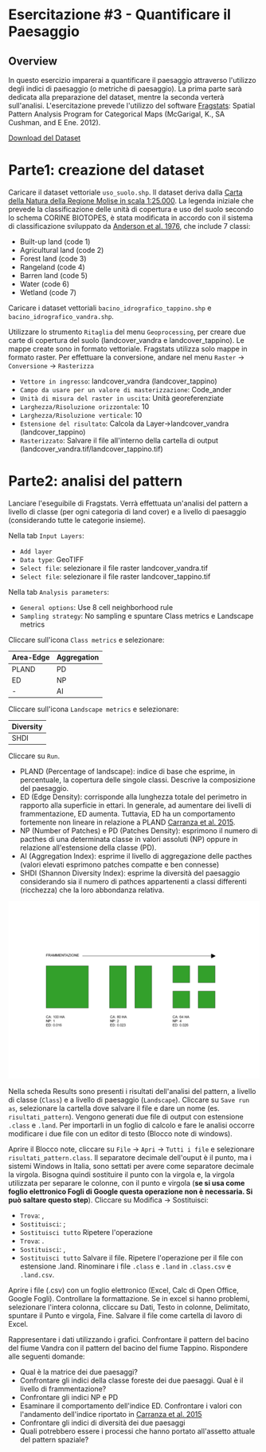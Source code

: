 # Esercitazione #3 - Quantificare il Paesaggio
## Overview
In questo esercizio imparerai a quantificare il paesaggio attraverso l'utilizzo degli indici di paesaggio (o metriche di paesaggio). La prima parte sarà dedicata alla preparazione del dataset, mentre la seconda verterà sull'analisi.
L'esercitazione prevede l'utilizzo del software [Fragstats](https://www.umass.edu/landeco/research/fragstats/fragstats.html): Spatial Pattern Analysis Program for Categorical Maps (McGarigal, K., SA Cushman, and E Ene. 2012).

[Download del Dataset](https://github.com/Envixlab/dataset_paesaggioGIS/raw/main/dataset/esercitazione_3.zip)

# Parte1: creazione del dataset
Caricare il dataset vettoriale `uso_suolo.shp`. Il dataset deriva dalla [Carta della Natura della Regione Molise in scala 1:25.000](https://www.isprambiente.gov.it/it/servizi/sistema-carta-della-natura/carta-della-natura-alla-scala-1-50.000/molise). La legenda iniziale che prevede la classificazione delle unità di copertura e uso del suolo secondo lo schema CORINE BIOTOPES, è stata modificata in accordo con il sistema di classificazione sviluppato da [Anderson et al. 1976](https://pubs.usgs.gov/pp/0964/report.pdf), che include 7 classi:
* Built-up land (code 1)
* Agricultural land (code 2)
* Forest land (code 3)
* Rangeland (code 4)
* Barren land (code 5)
* Water (code 6)
* Wetland (code 7)

Caricare i dataset vettoriali `bacino_idrografico_tappino.shp` e `bacino_idrografico_vandra.shp`.

Utilizzare lo strumento `Ritaglia` del menu `Geoprocessing`, per creare due carte di copertura del suolo (landcover_vandra e landcover_tappino). Le mappe create sono in formato vettoriale. Fragstats utilizza solo mappe in formato raster. Per effettuare la conversione, andare nel menu `Raster` -> `Conversione` -> `Rasterizza`
* `Vettore in ingresso`: landcover_vandra (landcover_tappino)
* `Campo da usare per un valore di masterizzazione`: Code_ander
* `Unità di misura del raster in uscita`: Unità georeferenziate
* `Larghezza/Risoluzione orizzontale`: 10
* `Larghezza/Risoluzione verticale`: 10
* `Estensione del risultato`: Calcola da Layer->landcover_vandra (landcover_tappino)
* `Rasterizzato`: Salvare il file all'interno della cartella di output (landcover_vandra.tif/landcover_tappino.tif)

# Parte2: analisi del pattern
Lanciare l'eseguibile di Fragstats. Verrà effettuata un'analisi del pattern a livello di classe (per ogni categoria di land cover) e a livello di paesaggio (considerando tutte le categorie insieme).

Nella tab `Input Layers`:
* `Add layer`
* `Data type`: GeoTIFF
* `Select file`: selezionare il file raster landcover_vandra.tif
* `Select file`: selezionare il file raster landcover_tappino.tif

Nella tab `Analysis parameters`:
* `General options`: Use 8 cell neighborhood rule
* `Sampling strategy`: No sampling e spuntare Class metrics e Landscape metrics

Cliccare sull'icona `Class metrics` e selezionare:

| Area-Edge      | Aggregation |
| ----------- | ----------- |
| PLAND      | PD       |
| ED   | NP        |
| -   | AI        |

Cliccare sull'icona `Landscape metrics` e selezionare:

| Diversity    |
| -----------  |
| SHDI        |

Cliccare su `Run`.

* PLAND (Percentage of landscape): indice di base che esprime, in percentuale, la copertura delle singole classi. Descrive la composizione del paesaggio.
* ED (Edge Density): corrisponde alla lunghezza totale del perimetro in rapporto alla superficie in ettari. In generale, ad aumentare dei livelli di frammentazione, ED aumenta. Tuttavia, ED ha un comportamento fortemente non lineare in relazione a PLAND [Carranza et al. 2015](https://github.com/Envixlab/paesaggioGIS/blob/master/pdf/Carranzaetal2015.pdf).
* NP (Number of Patches) e PD (Patches Density): esprimono il numero di pacthes di una determinata classe in valori assoluti (NP) oppure in relazione all'estensione della classe (PD).
* AI (Aggregation Index): esprime il livello di aggregazione delle pacthes (valori elevati esprimono patches compatte e ben connesse)
* SHDI (Shannon Diversity Index): esprime la diversità del paesaggio considerando sia il numero di pathces appartenenti a classi differenti (ricchezza) che la loro abbondanza relativa.

![frag](https://raw.githubusercontent.com/Envixlab/paesaggioGIS/master/images/frag.jpeg)

Nella scheda Results sono presenti i risultati dell'analisi del pattern, a livello di classe (`Class`) e a livello di paesaggio (`Landscape`). Cliccare su `Save run as`, selezionare la cartella dove salvare il file e dare un nome (es. `risultati_pattern`). Vengono generati due file di output con estensione `.class` e `.land`. Per importarli in un foglio di calcolo e fare le analisi occorre modificare i due file con un editor di testo (Blocco note di windows).

Aprire il Blocco note, cliccare su `File` -> `Apri` -> `Tutti i file` e selezionare `risultati_pattern.class`. Il separatore decimale dell'ouput è il punto, ma i sistemi Windows in Italia, sono settati per avere come separatore decimale la virgola. Bisogna quindi sostituire il punto con la virgola e, la virgola utilizzata per separare le colonne, con il punto e virgola (**se si usa come foglio elettronico Fogli di Google questa operazione non è necessaria. Si può saltare questo step**).
Cliccare su Modifica -> Sostituisci:
* `Trova`: ,
* `Sostituisci`: ;
* `Sostituisci tutto`
Ripetere l'operazione
* `Trova`: .
* `Sostituisci`: ,
* `Sostituisci tutto`
Salvare il file. Ripetere l'operazione per il file con estensione .land. Rinominare i file `.class` e `.land` in `.class.csv` e `.land.csv`.

Aprire i file (.csv) con un foglio elettronico (Excel, Calc di Open Office, Google Fogli). Controllare la formattazione. Se in excel si hanno problemi, selezionare l'intera colonna, cliccare su Dati, Testo in colonne, Delimitato, spuntare il Punto e virgola, Fine. Salvare il file come cartella di lavoro di Excel.

Rappresentare i dati utilizzando i grafici. Confrontare il pattern del bacino del fiume Vandra con il pattern del bacino del fiume Tappino. Rispondere alle seguenti domande:

* Qual è la matrice dei due paesaggi?
* Confrontare gli indici della classe foreste dei due paesaggi. Qual è il livello di frammentazione?
* Confrontare gli indici NP e PD
* Esaminare il comportamento dell'indice ED. Confrontare i valori con l'andamento dell'indice riportato in [Carranza et al. 2015](https://github.com/Envixlab/paesaggioGIS/blob/master/pdf/Carranzaetal2015.pdf)
* Confrontare gli indici di diversità dei due paesaggi
* Quali potrebbero essere i processi che hanno portato all'assetto attuale del pattern spaziale?

